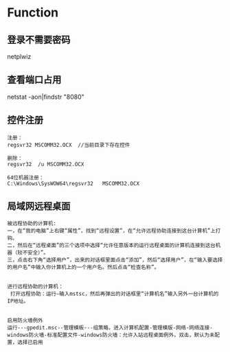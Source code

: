 # Function

## 登录不需要密码

netplwiz

## 查看端口占用

netstat -aon|findstr "8080"


## 控件注册

```
注册：
regsvr32 MSCOMM32.OCX  //当前目录下存在控件

删除：
regsvr32  /u MSCOMM32.OCX

64位机器注册：
C:\Windows\SysWOW64\regsvr32   MSCOMM32.OCX
```

## 局域网远程桌面

```
被远程协助的计算机:
一，在“我的电脑”上右键“属性”，找到“远程设置”，在“允许远程协助连接到这台计算机”上打钩。
二，然后在“远程桌面”的三个选项中选择“允许任意版本的运行远程桌面的计算机连接到这台机器（较不安全）”。
三，点击右下角“选择用户”，出来的对话框里面点击“添加”，然后“选择用户”，在“输入要选择的用户名”中输入你计算机上的一个用户名。然后点击“检查名称”。 


进行远程协助的计算机： 
 打开远程协助：运行—输入mstsc，然后再弹出的对话框里“计算机名”输入另外一台计算机的IP地址。


启用防火墙例外
运行---gpedit.msc--管理模板---组策略，进入计算机配置-管理模版-网络-网络连接-windows防火墙-标准配置文件-windows防火墙：允许入站远程桌面例外，双击，默认为未配置，选择已启用
```
